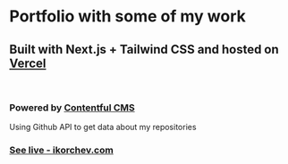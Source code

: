 # Portfolio with some of my work 
## Built with Next.js + Tailwind CSS and hosted on [Vercel](https://vercel.com/)

</br>


### Powered by [Contentful CMS](https://contentful.com/)
Using Github API to get data about my repositories

### [See live - ikorchev.com](https://ikorchev.com/)